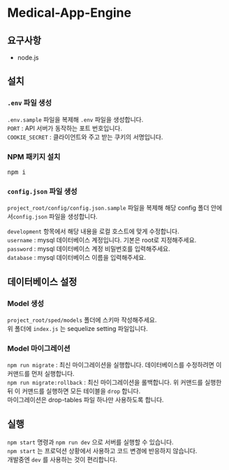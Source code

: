 # Medical-App-Engine

## 요구사항
* node.js
## 설치
 ### <code>.env</code> 파일 생성
 <code>.env.sample</code> 파일을 복제해 <code>.env</code> 파일을 생성합니다.   
 <code>PORT</code> : API 서버가 동작하는 포트 번호입니다.   
 <code>COOKIE_SECRET</code> : 클라이언트와 주고 받는 쿠키의 서명입니다.   
 ### NPM 패키지 설치
 <pre>npm i</pre>
 ### <code>config.json</code> 파일 생성
 <code>project_root/config/config.json.sample</code> 파일을 복제해 해당 config 폴더 안에서<code>config.json</code> 파일을 생성합니다.   
 
 <code>development</code> 항목에서 해당 내용을 로컬 호스트에 맞게 수정합니다.   
 <code>username</code> : mysql 데이터베이스 계정입니다. 기본은 root로 지정해주세요.   
 <code>password</code> : mysql 데이터베이스 계정 비밀번호를 입력해주세요.   
 <code>database</code> : mysql 데이터베이스 이름을 입력해주세요.      
## 데이터베이스 설정
 ### Model 생성
 <code>project_root/sped/models</code> 폴더에 스키마 작성해주세요.   
 위 폴더에 <code>index.js</code> 는 sequelize setting 파일입니다. 
 ### Model 마이그레이션
 <code>npm run migrate</code> : 최신 마이그레이션을 실행합니다. 데이터베이스를 수정하려면 이 커맨드를 먼저 실행합니다.   
 <code>npm run migrate:rollback</code> : 최신 마이그레이션을 롤백합니다. 위 커맨드를 실행한 뒤 
 이 커맨드를 실행하면 모든 테이블을 <code>drop</code> 합니다.   
 마이그레이션은 drop-tables 파일 하나만 사용하도록 합니다. 
## 실행
 <code>npm start</code> 명령과 <code>npm run dev</code> 으로 서버를 실행할 수 있습니다.   
 <code>npm start</code> 는 프로덕션 상황에서 사용하고 코드 변경에 반응하지 않습니다.   
 개발중엔 <code>dev</code> 를 사용하는 것이 편리합니다.   
 


